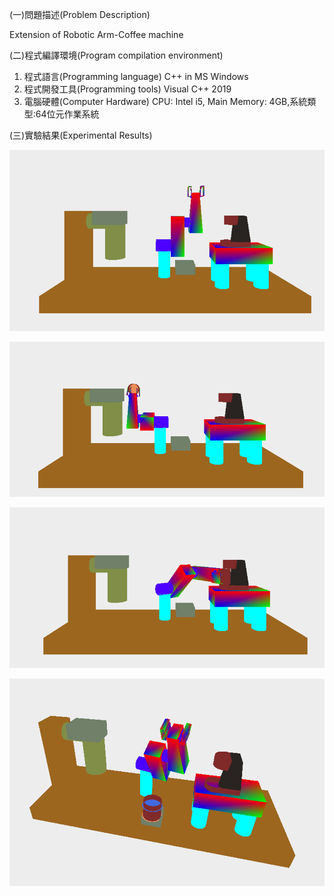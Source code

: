 (一)問題描述(Problem Description)

Extension of Robotic Arm-Coffee machine


(二)程式編譯環境(Program compilation environment)

1. 程式語言(Programming language)
        C++ in MS Windows
2. 程式開發工具(Programming tools)
        Visual C++ 2019
3. 電腦硬體(Computer Hardware)
        CPU: Intel i5, Main Memory: 4GB,系統類型:64位元作業系統


(三)實驗結果(Experimental Results)


![alt text](image-4.png)

![alt text](image-1.png)

![alt text](image-2-1.png)

![alt text](image-3.png)

